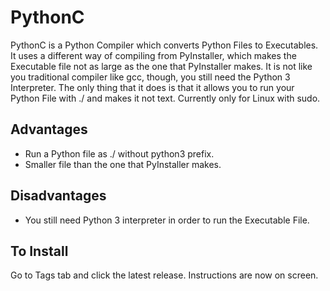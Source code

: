 # PythonC

PythonC is a Python Compiler which converts Python Files to Executables. It uses a different way of compiling from PyInstaller, which makes the Executable file not as large as the one that PyInstaller makes. It is not like you traditional compiler like gcc, though, you still need the Python 3 Interpreter. The only thing that it does is that it allows you to run your Python File with ./ and makes it not text. Currently only for Linux with sudo. 

## Advantages

- Run a Python file as ./ without python3 prefix. 
- Smaller file than the one that PyInstaller makes. 

## Disadvantages

- You still need Python 3 interpreter in order to run the Executable File. 

## To Install

Go to Tags tab and click the latest release. Instructions are now on screen. 

